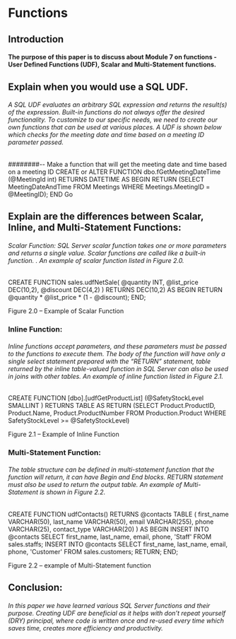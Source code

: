 # Functions

## Introduction

#### The purpose of this paper is to discuss about Module 7 on functions - User Defined Functions (UDF), Scalar and Multi-Statement functions. 

## Explain when you would use a SQL UDF.

###### A SQL UDF evaluates an arbitrary SQL expression and returns the result(s) of the expression. Built-in functions do not always offer the desired functionality. To customize to our specific needs, we need to create our own functions that can be used at various places. A UDF is shown below which checks for the meeting date and time based on a meeting ID parameter passed.

########-- Make a function that will get the meeting date and time based on a meeting ID
CREATE or ALTER FUNCTION dbo.fGetMeetingDateTime (@MeetingId int)
RETURNS DATETIME
AS
 BEGIN
    RETURN (SELECT MeetingDateAndTime 
            FROM Meetings
            WHERE Meetings.MeetingID = @MeetingID);
 END
Go


## Explain are the differences between Scalar, Inline, and Multi-Statement Functions:
###### Scalar Function: SQL Server scalar function takes one or more parameters and returns a single value. Scalar functions are called like a built-in function. . An example of scalar function listed in Figure 2.0.

CREATE FUNCTION sales.udfNetSale(
    @quantity INT,
    @list_price DEC(10,2),
    @discount DEC(4,2)
)
RETURNS DEC(10,2)
AS 
BEGIN
    RETURN @quantity * @list_price * (1 - @discount);
END;

Figure 2.0 – Example of Scalar Function


### Inline Function: 
###### Inline functions accept parameters, and these parameters must be passed to the functions to execute them. The body of the function will have only a single select statement prepared with the “RETURN” statement, table returned by the inline table-valued function in SQL Server can also be used in joins with other tables. An example of inline function listed in Figure 2.1.

CREATE FUNCTION [dbo].[udfGetProductList]
(@SafetyStockLevel SMALLINT
)
RETURNS TABLE
AS
RETURN
(SELECT Product.ProductID, 
        Product.Name, 
        Product.ProductNumber
 FROM Production.Product
 WHERE SafetyStockLevel >= @SafetyStockLevel)

Figure 2.1 – Example of Inline Function



### Multi-Statement Function:  
###### The table structure can be defined in multi-statement function that the function will return, it can have Begin and End blocks. RETURN statement must also be used to return the output table. An example of Multi-Statement is shown in Figure 2.2.

CREATE FUNCTION udfContacts()
    RETURNS @contacts TABLE (
        first_name VARCHAR(50),
        last_name VARCHAR(50),
        email VARCHAR(255),
        phone VARCHAR(25),
        contact_type VARCHAR(20)
    )
AS
BEGIN
    INSERT INTO @contacts
    SELECT 
        first_name, 
        last_name, 
        email, 
        phone,
        'Staff'
    FROM
        sales.staffs;
    INSERT INTO @contacts
    SELECT 
        first_name, 
        last_name, 
        email, 
        phone,
        'Customer'
    FROM
        sales.customers;
    RETURN;
END;

Figure 2.2 – example of Multi-Statement function


## Conclusion: 
###### In this paper we have learned various SQL Server functions and their purpose. Creating UDF are beneficial as it helps with don’t repeat yourself (DRY) principal, where code is written once and re-used every time which saves time, creates more efficiency and productivity. 
